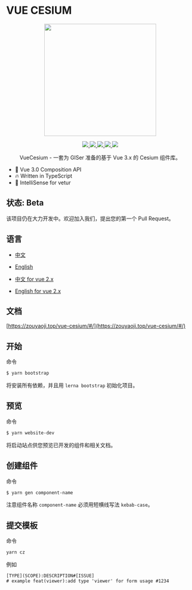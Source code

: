 # VUE CESIUM

<p align="center">
  <img width="300px" src="https://zouyaoji.top/vue-cesium/favicon.png">
</p>

<p align="center">
  <a href="https://github.com/zouyaoji/vue-cesium/actions/workflows/publish-npm.yml" target="_blank">
    <img src="https://img.shields.io/github/workflow/status/zouyaoji/vue-cesium/Publish%20to%20NPM%20registry?style=plastic">
  </a>
  <a href="https://www.npmjs.com/package/vue-cesium" target="_blank">
    <img src="https://img.shields.io/npm/v/vue-cesium/next?style=plastic">
  </a>
  <a href="https://npmcharts.com/compare/vue-cesium?minimal=true" target="_blank">
    <img src="https://img.shields.io/npm/dm/vue-cesium?style=plastic">
  </a>
  <a href="https://github.com/zouyaoji/vue-cesium/blob/dev/LICENSE" target="_blank">
    <img src="https://img.shields.io/github/license/zouyaoji/vue-cesium?style=plastic">
  </a>
  <a href="https://coveralls.io/github/zouyaoji/vue-cesium?branch=dev" target="_blank">
    <img src="https://img.shields.io/coveralls/github/zouyaoji/vue-cesium?style=plastic">
  </a>
  <br>
</p>

<p align="center">VueCesium - 一套为 GISer 准备的基于 Vue 3.x 的 Cesium 组件库。</p>

- 💪 Vue 3.0 Composition API
- 🔥 Written in TypeScript
- 🎸 IntelliSense for vetur

## 状态: Beta

该项目仍在大力开发中。欢迎加入我们，提出您的第一个 Pull Request。

## 语言

- [中文](https://github.com/zouyaoji/vue-cesium/blob/dev/README.zh.md)
- [English](https://github.com/zouyaoji/vue-cesium/blob/dev/README.md)

- [中文 for vue 2.x](https://github.com/zouyaoji/vue-cesium-v2/blob/master/README.zh.md)
- [English for vue 2.x](https://github.com/zouyaoji/vue-cesium-v2/blob/master/README.md)

## 文档

[https://zouyaoji.top/vue-cesium/#/](https://zouyaoji.top/vue-cesium/#/)

## 开始

命令

```bash
$ yarn bootstrap
```

将安装所有依赖，并且用 `lerna bootstrap` 初始化项目。

## 预览

命令

```bash
$ yarn website-dev
```

将启动站点供您预览已开发的组件和相关文档。

## 创建组件

命令

```bash
$ yarn gen component-name
```

注意组件名称 `component-name` 必须用短横线写法 `kebab-case`。

## 提交模板

命令

```bash
yarn cz
```

例如

```
[TYPE](SCOPE):DESCRIPTION#[ISSUE]
# example feat(viewer):add type 'viewer' for form usage #1234
```
